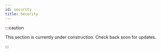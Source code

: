 ```yaml
---
id: security
title: Security
---
```


:::caution

This section is currently under construction. Check back soon for updates.

:::
